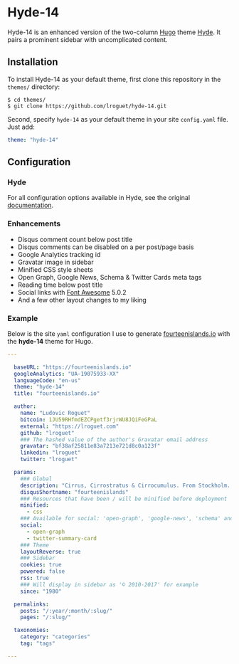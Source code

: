 # Hyde-14
Hyde-14 is an enhanced version of the two-column [Hugo](https://gohugo.io) theme [Hyde](https://github.com/spf13/hyde). It pairs a prominent sidebar with uncomplicated content.

## Installation
To install Hyde-14 as your default theme, first clone this repository in the `themes/` directory:

    $ cd themes/
    $ git clone https://github.com/lroguet/hyde-14.git

Second, specify `hyde-14` as your default theme in your site `config.yaml` file. Just add:

```yaml
theme: "hyde-14"
```   

## Configuration
### Hyde
For all configuration options available in Hyde, see the original [documentation](https://github.com/spf13/hyde#options).

### Enhancements

- Disqus comment count below post title
- Disqus comments can be disabled on a per post/page basis
- Google Analytics tracking id
- Gravatar image in sidebar
- Minified CSS style sheets
- Open Graph, Google News, Schema & Twitter Cards meta tags
- Reading time below post title
- Social links with [Font Awesome](http://fontawesome.io/) 5.0.2
- And a few other layout changes to my liking

### Example
Below is the site `yaml` configuration I use to generate [fourteenislands.io](https://fourteenislands.io) with the **hyde-14** theme for Hugo.

```yaml
---

  baseURL: "https://fourteenislands.io"
  googleAnalytics: "UA-19075933-XX"
  languageCode: "en-us"
  theme: "hyde-14"
  title: "fourteenislands.io"

  author:
    name: "Ludovic Roguet"
    bitcoin: 1JU59RHfmdEZCPgetf3rjrWU8JQiFeGPaL
    external: "https://lroguet.com"
    github: "lroguet"
    ### The hashed value of the author's Gravatar email address
    gravatar: "bf38af25811e83a7213e721d8c0a123f"
    linkedin: "lroguet"
    twitter: "lroguet"

  params:
    ### Global
    description: "Cirrus, Cirrostratus & Cirrocumulus. From Stockholm. With Love."
    disqusShortname: "fourteenislands"
    ### Resources that have been / will be minified before deployment
    minified:
      - css
    ### Available for social: 'open-graph', 'google-news', 'schema' and 'twitter-summary-card'
    social:
      - open-graph
      - twitter-summary-card
    ### Theme
    layoutReverse: true
    ### Sidebar
    cookies: true
    powered: false
    rss: true
    ### Will display in sidebar as '© 2010-2017' for example
    since: "1980"

  permalinks:
    posts: "/:year/:month/:slug/"
    pages: "/:slug/"

  taxonomies:
    category: "categories"
    tag: "tags"

---
```
